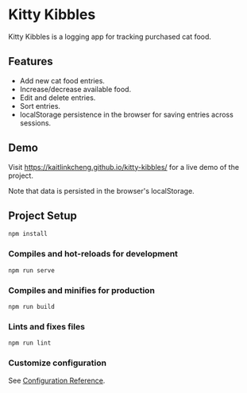 # Kitty Kibbles
Kitty Kibbles is a logging app for tracking purchased cat food.

## Features
- Add new cat food entries.
- Increase/decrease available food.
- Edit and delete entries.
- Sort entries.
- localStorage persistence in the browser for saving entries across sessions.

## Demo
Visit https://kaitlinkcheng.github.io/kitty-kibbles/ for a live demo of the project.

Note that data is persisted in the browser's localStorage.

## Project Setup
```
npm install
```

### Compiles and hot-reloads for development
```
npm run serve
```

### Compiles and minifies for production
```
npm run build
```

### Lints and fixes files
```
npm run lint
```

### Customize configuration
See [Configuration Reference](https://cli.vuejs.org/config/).
